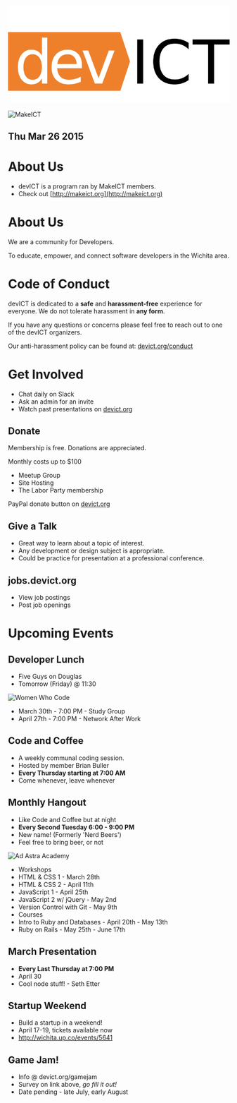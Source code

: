 ![devICT](https://raw.githubusercontent.com/devict/Graphics/master/devict-logo.png)

![MakeICT](http://makeict.org/wp-content/uploads/2013/03/MakeICT-Logo-web.png)
## Thu Mar 26 2015



# About Us
* devICT is a program ran by MakeICT members.
* Check out [http://makeict.org](http://makeict.org)


# About Us
We are a community for Developers.

To educate, empower, and connect software developers in the Wichita area.


# Code of Conduct
devICT is dedicated to a **safe** and **harassment-free** experience for
everyone. We do not tolerate harassment in **any form**.

If you have any questions or concerns please feel free to reach out to one
of the devICT organizers.

Our anti-harassment policy can be found at:
[devict.org/conduct](https://devict.org/conduct)



# Get Involved
* Chat daily on Slack
 * Ask an admin for an invite
* Watch past presentations on [devict.org](http://devict.org)


## Donate
Membership is free. Donations are appreciated.

Monthly costs up to $100

* Meetup Group
* Site Hosting
* The Labor Party membership

PayPal donate button on [devict.org](http://devict.org)


## Give a Talk
* Great way to learn about a topic of interest.
* Any development or design subject is appropriate.
* Could be practice for presentation at a professional conference.


## jobs.devict.org
* View job postings
* Post job openings



# Upcoming Events


## Developer Lunch
* Five Guys on Douglas
* Tomorrow (Friday) @ 11:30


<img src="http://photos4.meetupstatic.com/photos/event/3/0/4/0/highres_330252352.jpeg" width="680" height="227" alt="Women Who Code"/>

* March 30th - 7:00 PM - Study Group
* April 27th - 7:00 PM - Network After Work


## Code and Coffee
* A weekly communal coding session.
* Hosted by member Brian Buller
* **Every Thursday starting at 7:00 AM**
* Come whenever, leave whenever


## Monthly Hangout
* Like Code and Coffee but at night
* **Every Second Tuesday 6:00 - 9:00 PM**
* New name! (Formerly 'Nerd Beers')
 * Feel free to bring beer, or not


<img src="http://www.adastraacademy.com/assets/AAA_Logo-a9b0cad2ff207d7941fcb534973d6f0d.png" alt="Ad Astra Academy" />

* Workshops
 * HTML & CSS 1 - March 28th
 * HTML & CSS 2 - April 11th
 * JavaScript 1 - April 25th
 * JavaScript 2 w/ jQuery - May 2nd
 * Version Control with Git - May 9th
* Courses
 * Intro to Ruby and Databases - April 20th - May 13th
 * Ruby on Rails - May 25th - June 17th


## March Presentation
* **Every Last Thursday at 7:00 PM**
 * April 30
* Cool node stuff! - Seth Etter


## Startup Weekend
* Build a startup in a weekend!
* April 17-19, tickets available now
* http://wichita.up.co/events/5641


## Game Jam!
* Info @ devict.org/gamejam
* Survey on link above, *go fill it out!*
* Date pending - late July, early August
